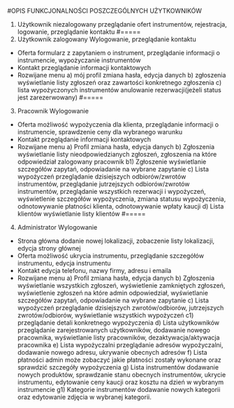 #OPIS FUNKCJONALNOŚCI POSZCZEGÓLNYCH UŻYTKOWNIKÓW
1. Użytkownik niezalogowany 
przeglądanie ofert instrumentów, rejestracja, logowanie, przeglądanie kontaktu
#=====
2. Użytkownik zalogowany 
Wylogowanie, przeglądanie kontaktu
- Oferta
formularz z zapytaniem o instrument, przeglądanie informacji o instrumencie, wypożyczanie instrumentów
- Kontakt
przeglądanie informacji kontaktowych
- Rozwijane menu
a) mój profil 
zmiana hasła, edycja danych
b) zgłoszenia 
wyświetlanie listy zgłoszeń oraz zawartości konkretnego zgłoszenia
c) lista wypożyczonych instrumentów
anulowanie rezerwacji(jeżeli status jest zarezerwowany) 
#=====
3. Pracownik
Wylogowanie
- Oferta
możliwość wypożyczenia dla klienta, przeglądanie informacji o instrumencie, sprawdzenie ceny dla wybranego warunku
- Kontakt
przeglądanie informacji kontaktowych
- Rozwijane menu
a) Profil 
zmiana hasła, edycja danych
b) Zgłoszenia 
wyświetlanie listy nieodpowiedzianych zgłoszeń, zgłoszenia na które odpowiedział zalogowany pracownik
b1) Zgłoszenie 
wyświetlanie szczegółów zapytań, odpowiadanie na wybrane zapytanie
c) Lista wypożyczeń 
przeglądanie dzisiejszych odbiorów/zwrotów instrumentów, przeglądanie jutrzejszych odbiorów/zwrotów instrumentów, przeglądanie wszystkich rezerwacji i wypożyczeń, wyświetlenie szczegółów wypożyczenia, zmiana statusu wypożyczenia, odnotowywanie płatności klienta, odnotowywanie wpłaty kaucji
d) Lista klientów 
wyświetlanie listy klientów
#=====
4. Administrator 
Wylogowanie
- Strona główna
dodanie nowej lokalizacji, zobaczenie listy lokalizacji, edycja strony głównej 
- Oferta 
możliwość ukrycia instrumentu, przeglądanie szczegółów instrumentu, edycja instrumentu
- Kontakt 
edycja telefonu, nazwy firmy, adresu i emaila
- Rozwijane menu
a) Profil 
zmiana hasła, edycja danych
b) Zgłoszenia 
wyświetlanie wszystkich zgłoszeń, wyświetlenie zamkniętych zgłoszeń, wyświetlenie zgłoszeń na które admin odpowiedział, wyświetlanie szczegółów zapytań, odpowiadanie na wybrane zapytanie
c) Lista wypożyczeń 
przeglądanie dzisiejszych zwrotów/odbiorów, jutrzejszych zwrotów/odbiorów, wyświetlanie wszystkich wypożyczeń
c1) przeglądanie detali konkretnego wypożyczenia
d) Lista użytkowników 
przeglądanie zarejestrowanych użytkowników, dodawanie nowego pracownika, wyświetlanie listy pracowników, dezaktywacja/aktywacja pracownika
e) Lista wypożyczalni 
przeglądanie adresów wypożyczalni, dodawanie nowego adresu, ukrywanie obecnych adresów
f) Lista płatności 
admin może zobaczyć jakie płatności zostały wykonane oraz sprawdzić szczegóły wypożyczenia
g) Lista instrumentów 
dodawanie nowych produktów, sprawdzanie stanu obecnych instrumentów, ukrycie instrumentu, edytowanie ceny kaucji oraz kosztu na dzień w wybranym instrumencie
g1) Kategorie instrumentów 
dodawanie nowych kategorii oraz edytowanie zdjęcia w wybranej kategorii.
